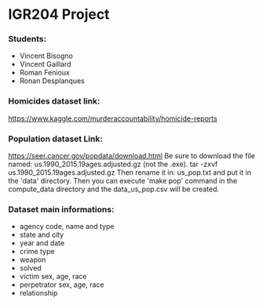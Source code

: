 # IGR204 Project

### Students:
* Vincent Bisogno
* Vincent Gaillard
* Roman Fenioux
* Ronan Desplanques

### Homicides dataset link:
https://www.kaggle.com/murderaccountability/homicide-reports

### Population dataset Link:
https://seer.cancer.gov/popdata/download.html
Be sure to download the file named: us.1990_2015.19ages.adjusted.gz (not the .exe).
tar -zxvf us.1990_2015.19ages.adjusted.gz
Then rename it in: us_pop.txt and put it in the 'data' directory.
Then you can execute 'make pop' command in the compute_data directory and the data_us_pop.csv will be created.

### Dataset main informations:
* agency code, name and type
* state and city
* year and date
* crime type
* weapon
* solved
* victim sex, age, race
* perpetrator sex, age, race
* relationship
